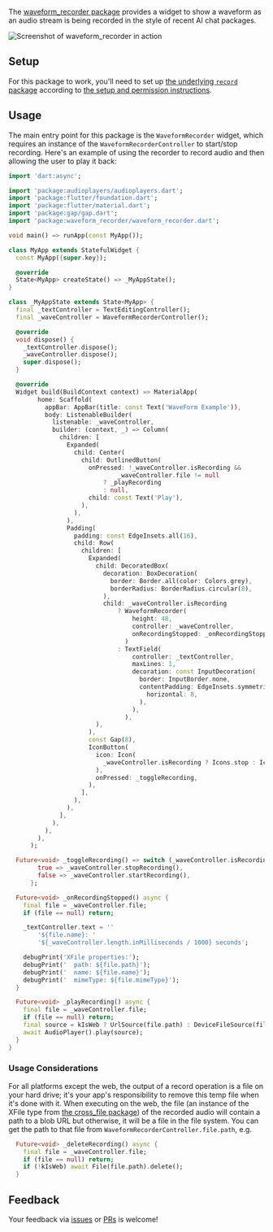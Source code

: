 The [waveform_recorder package](https://pub.dev/packages/waveform_recorder)
provides a widget to show a waveform as an audio stream is being recorded in the
style of recent AI chat packages.

![Screenshot of waveform_recorder in
action](https://raw.githubusercontent.com/csells/waveform_recorder/refs/heads/main/readme/screenshot.png)

## Setup

For this package to work, you'll need to set up [the underlying `record`
package](https://pub.dev/packages/record) according to [the setup and permission
instructions](https://pub.dev/packages/record#setup-permissions-and-others).

## Usage

The main entry point for this package is the `WaveformRecorder` widget, which
requires an instance of the `WaveformRecorderController` to start/stop
recording. Here's an example of using the recorder to record audio and then
allowing the user to play it back:

```dart
import 'dart:async';

import 'package:audioplayers/audioplayers.dart';
import 'package:flutter/foundation.dart';
import 'package:flutter/material.dart';
import 'package:gap/gap.dart';
import 'package:waveform_recorder/waveform_recorder.dart';

void main() => runApp(const MyApp());

class MyApp extends StatefulWidget {
  const MyApp({super.key});

  @override
  State<MyApp> createState() => _MyAppState();
}

class _MyAppState extends State<MyApp> {
  final _textController = TextEditingController();
  final _waveController = WaveformRecorderController();

  @override
  void dispose() {
    _textController.dispose();
    _waveController.dispose();
    super.dispose();
  }

  @override
  Widget build(BuildContext context) => MaterialApp(
        home: Scaffold(
          appBar: AppBar(title: const Text('WaveForm Example')),
          body: ListenableBuilder(
            listenable: _waveController,
            builder: (context, _) => Column(
              children: [
                Expanded(
                  child: Center(
                    child: OutlinedButton(
                      onPressed: !_waveController.isRecording &&
                              _waveController.file != null
                          ? _playRecording
                          : null,
                      child: const Text('Play'),
                    ),
                  ),
                ),
                Padding(
                  padding: const EdgeInsets.all(16),
                  child: Row(
                    children: [
                      Expanded(
                        child: DecoratedBox(
                          decoration: BoxDecoration(
                            border: Border.all(color: Colors.grey),
                            borderRadius: BorderRadius.circular(8),
                          ),
                          child: _waveController.isRecording
                              ? WaveformRecorder(
                                  height: 48,
                                  controller: _waveController,
                                  onRecordingStopped: _onRecordingStopped,
                                )
                              : TextField(
                                  controller: _textController,
                                  maxLines: 1,
                                  decoration: const InputDecoration(
                                    border: InputBorder.none,
                                    contentPadding: EdgeInsets.symmetric(
                                      horizontal: 8,
                                    ),
                                  ),
                                ),
                        ),
                      ),
                      const Gap(8),
                      IconButton(
                        icon: Icon(
                          _waveController.isRecording ? Icons.stop : Icons.mic,
                        ),
                        onPressed: _toggleRecording,
                      ),
                    ],
                  ),
                ),
              ],
            ),
          ),
        ),
      );

  Future<void> _toggleRecording() => switch (_waveController.isRecording) {
        true => _waveController.stopRecording(),
        false => _waveController.startRecording(),
      };

  Future<void> _onRecordingStopped() async {
    final file = _waveController.file;
    if (file == null) return;

    _textController.text = ''
        '${file.name}: '
        '${_waveController.length.inMilliseconds / 1000} seconds';

    debugPrint('XFile properties:');
    debugPrint('  path: ${file.path}');
    debugPrint('  name: ${file.name}');
    debugPrint('  mimeType: ${file.mimeType}');
  }

  Future<void> _playRecording() async {
    final file = _waveController.file;
    if (file == null) return;
    final source = kIsWeb ? UrlSource(file.path) : DeviceFileSource(file.path);
    await AudioPlayer().play(source);
  }
}
```

### Usage Considerations

For all platforms except the web, the output of a record operation is a file on
your hard drive; it's your app's responsibility to remove this temp file when
it's done with it. When executing on the web, the file (an instance of the XFile
type from [the cross_file package](https://pub.dev/packages/cross_file)) of the
recorded audio will contain a path to a blob URL but otherwise, it will be a
file in the file system. You can get the path to that file from
`WaveformRecorderController.file.path`, e.g.

```dart
  Future<void> _deleteRecording() async {
    final file = _waveController.file;
    if (file == null) return;
    if (!kIsWeb) await File(file.path).delete();
  }
```

## Feedback

Your feedback via [issues](https://github.com/csells/waveform_recorder/issues)
or [PRs](https://github.com/csells/waveform_recorder/pulls) is welcome!